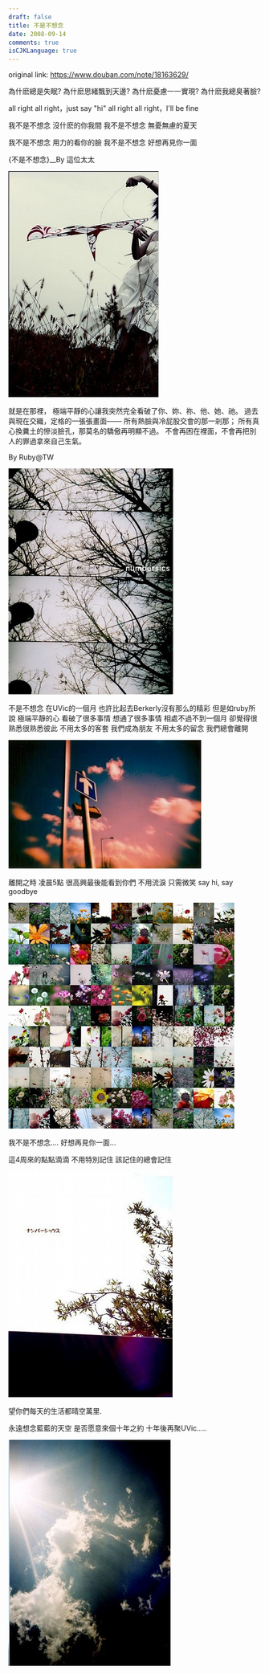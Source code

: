 ```yaml
---
draft: false
title: 不是不想念
date: 2008-09-14
comments: true
isCJKLanguage: true
---
```


original link: https://www.douban.com/note/18163629/


為什麽總是失眠? 為什麽思緒飄到天邊?
為什麽憂慮一一實現? 為什麽我總臭著臉?

all right all right，just say "hi"
all right all right，I'll be fine

我不是不想念 沒什麽的你我間
我不是不想念 無憂無慮的夏天

我不是不想念 用力的看你的臉
我不是不想念 好想再見你一面

{不是不想念}\_\_By 這位太太


![](../../assets/images/missing-uvic/p18163629-1.jpg)



就是在那裡，
極端平靜的心讓我突然完全看破了你、妳、祢、他、她、祂。
過去與現在交織，定格的一張張畫面───
所有熱臉與冷屁股交會的那一剎那；
所有真心換糞土的慘淡臉孔，那莫名的驕傲再明顯不過。
不會再困在裡面，不會再把別人的罪過拿來自己生氣。

By Ruby@TW


![](../../assets/images/missing-uvic/p18163629-2.jpg)




不是不想念 在UVic的一個月
也許比起去Berkerly沒有那么的精彩
但是如ruby所說 極端平靜的心
看破了很多事情 想通了很多事情
相處不過不到一個月
卻覺得很熟悉很熟悉彼此
不用太多的客套 我們成為朋友
不用太多的留念 我們總會離開

![](../../assets/images/missing-uvic/p18163629-3.jpg)


離開之時
凌晨5點
很高興最後能看到你們
不用流淚 只需微笑
say hi, say goodbye

![](../../assets/images/missing-uvic/p18163629-4.jpg)


我不是不想念....
好想再見你一面...

這4周來的點點滴滴
不用特別記住
該記住的總會記住

![望你們每天的生活都晴空萬里.](../../assets/images/missing-uvic/p18163629-5.jpg)

望你們每天的生活都晴空萬里.



永遠想念藍藍的天空
是否愿意來個十年之約
十年後再聚UVic.....

![](../../assets/images/missing-uvic/p18163629-6.jpg)

